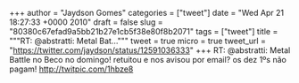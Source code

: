 
+++
author = "Jaydson Gomes"
categories = ["tweet"]
date = "Wed Apr 21 18:27:33 +0000 2010"
draft = false
slug = "80380c67efad9a5bb21b27e1cb5f38e80f8b2071"
tags = ["tweet"]
title = """RT: @abstratti: Metal Bat..."""
tweet = true
micro = true
tweet_url = "https://twitter.com/jaydson/status/12591036333"
+++
RT: @abstratti: Metal Battle no Beco no domingo! retuitou e nos avisou por email? os dez 1ºs não pagam! http://twitpic.com/1hbze8
